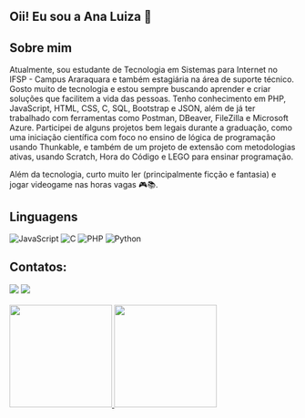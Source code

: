 ## Oii! Eu sou a Ana Luiza 👋

## Sobre mim

<div>
Atualmente, sou estudante de Tecnologia em Sistemas para Internet no IFSP - Campus Araraquara e também estagiária na área de suporte técnico. Gosto muito de tecnologia e estou sempre buscando aprender e criar soluções que facilitem a vida das pessoas.
Tenho conhecimento em PHP, JavaScript, HTML, CSS, C, SQL, Bootstrap e JSON, além de já ter trabalhado com ferramentas como Postman, DBeaver, FileZilla e Microsoft Azure.
Participei de alguns projetos bem legais durante a graduação, como uma iniciação científica com foco no ensino de lógica de programação usando Thunkable, e também de um projeto de extensão com metodologias ativas, usando Scratch, Hora do Código e LEGO para ensinar programação.

Além da tecnologia, curto muito ler (principalmente ficção e fantasia) e jogar videogame nas horas vagas 🎮📚.
</div>

## Linguagens
![JavaScript](https://img.shields.io/badge/-JavaScript-000?&logo=JavaScript)
![C](https://img.shields.io/badge/-C-000?&logo=C)
![PHP](https://img.shields.io/badge/-PHP-000?&logo=PHP)
![Python](https://img.shields.io/badge/-Python-000?&logo=Python)

## Contatos:
<div>
<a href = "mailto:fernandesanaluiza23@gmail.com"><img loading="lazy" src="https://img.shields.io/badge/Gmail-D14836?style=for-the-badge&logo=gmail&logoColor=white" target="_blank"></a>
<a href="https://www.linkedin.com/in/ana-luiza-fernandes-dos-santos-888394240" target="_blank"><img loading="lazy" src="https://img.shields.io/badge/-LinkedIn-%230077B5?style=for-the-badge&logo=linkedin&logoColor=white" target="_blank"></a>   
</div>

</br>
<div>
<a href="https://github.com/AnaFernandesSan">
<img loading="lazy" height="180em" src="https://github-readme-stats.vercel.app/api/top-langs/?username=AnaFernandesSan&layout=compact&langs_count=7&theme=dracula"/>
<img loading="lazy" height="180em" src="https://github-readme-stats.vercel.app/api?username=AnaFernandesSan&show_icons=true&theme=dracula&include_all_commits=true&count_private=true"/>
</div>


